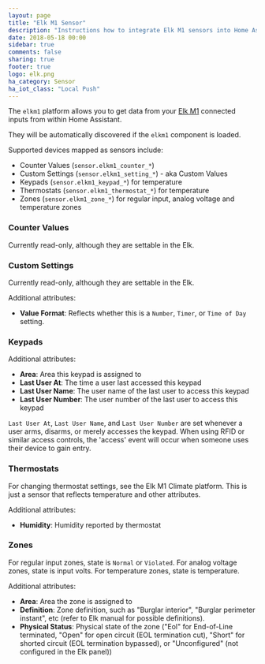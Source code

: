 ```yaml
---
layout: page
title: "Elk M1 Sensor"
description: "Instructions how to integrate Elk M1 sensors into Home Assistant."
date: 2018-05-18 00:00
sidebar: true
comments: false
sharing: true
footer: true
logo: elk.png
ha_category: Sensor
ha_iot_class: "Local Push"
---
```


The `elkm1` platform allows you to get data from your [Elk M1](https://www.elkproducts.com/m1_controls.html) connected inputs from within Home Assistant.

They will be automatically discovered if the `elkm1` component is loaded.

Supported devices mapped as sensors include:
 * Counter Values (`sensor.elkm1_counter_*`)
 * Custom Settings (`sensor.elkm1_setting_*`) - aka Custom Values 
 * Keypads (`sensor.elkm1_keypad_*`) for temperature
 * Thermostats (`sensor.elkm1_thermostat_*`) for temperature
 * Zones (`sensor.elkm1_zone_*`) for regular input, analog voltage and temperature zones
 
### Counter Values

Currently read-only, although they are settable in the Elk.

### Custom Settings

Currently read-only, although they are settable in the Elk.

Additional attributes:
- **Value Format**: Reflects whether this is a `Number`, `Timer`, or `Time of Day` setting.

### Keypads

Additional attributes:
- **Area**: Area this keypad is assigned to
- **Last User At**: The time a user last accessed this keypad
- **Last User Name**: The user name of the last user to access this keypad
- **Last User Number**: The user number of the last user to access this keypad

`Last User At`, `Last User Name`, and `Last User Number` are set whenever a user arms, disarms, or merely accesses the keypad. When using RFID or similar access controls, the 'access' event will occur when someone uses their device to gain entry.

### Thermostats

For changing thermostat settings, see the Elk M1 Climate platform. This is just a sensor that reflects temperature and other attributes.

Additional attributes:
- **Humidity**: Humidity reported by thermostat

### Zones

For regular input zones, state is `Normal` or `Violated`. For analog voltage zones, state is input volts. For temperature zones, state is temperature.

Additional attributes:
- **Area**: Area the zone is assigned to
- **Definition**: Zone definition, such as "Burglar interior", "Burglar perimeter instant", etc (refer to Elk manual for possible definitions).
- **Physical Status**: Physical state of the zone ("Eol" for End-of-Line terminated, "Open" for open circuit (EOL termination cut), "Short" for shorted circuit (EOL termination bypassed), or "Unconfigured" (not configured in the Elk panel))